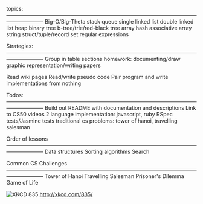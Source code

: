 topics:
———————————————————————————————————————————
Big-O/Big-Theta
stack
queue
single linked list
double linked list
heap
binary tree
b-tree/trie/red-black tree
array 
hash
associative array
string
struct/tuple/record
set
regular expressions

Strategies:
———————————————————————————————————————————
Group in table sections
homework: documenting/draw graphic representation/writing papers

Read wiki pages
Read/write pseudo code
Pair program and write implementations from nothing

Todos:
———————————————————————————————————————————
Build out README with documentation and descriptions
Link to CS50 videos
2 language implementation: javascript, ruby
RSpec tests/Jasmine tests
traditional cs problems: tower of hanoi, travelling salesman

Order of lessons
———————————————————————————————————————————
Data structures
Sorting algorithms
Search

Common CS Challenges
———————————————————————————————————————————
Tower of Hanoi
Travelling Salesman
Prisoner's Dilemma
Game of Life

![XKCD 835](http://imgs.xkcd.com/comics/tree.png)
http://xkcd.com/835/
